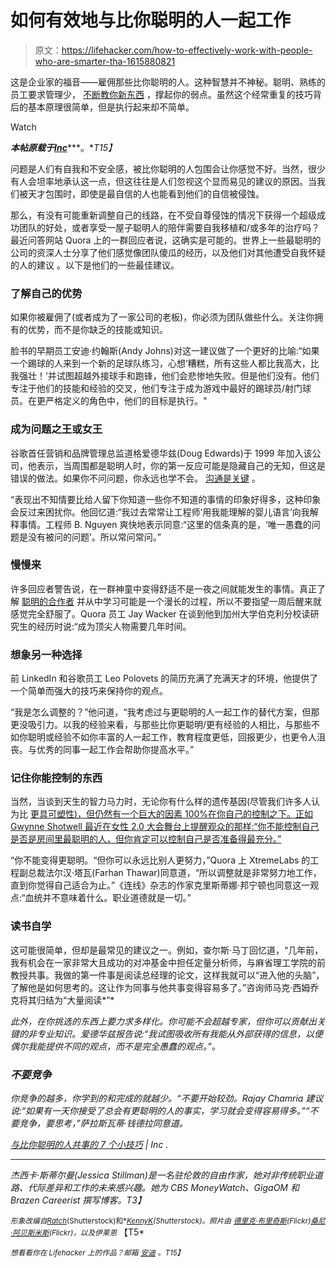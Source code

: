 # 如何有效地与比你聪明的人一起工作

> 原文：<https://lifehacker.com/how-to-effectively-work-with-people-who-are-smarter-tha-1615880821>

这是企业家的福音——雇佣那些比你聪明的人。这种智慧并不神秘。聪明、熟练的员工要求管理少， [不断教你新东西](http://www.inc.com/jessica-stillman/one-surprising-sign-youre-cut-out-to-be-an-entrepreneur.html) ，撑起你的弱点。虽然这个经常重复的技巧背后的基本原理很简单，但是执行起来却不简单。

Watch

***本帖原载于***[***Inc***](http://www.inc.com/jessica-stillman/7-tips-for-working-with-people-who-are-smarter-than-you.html)***。**T15】*

问题是人们有自我和不安全感，被比你聪明的人包围会让你感觉不好。当然，很少有人会坦率地承认这一点，但这往往是人们忽视这个显而易见的建议的原因。当我们被天才包围时，即使是最自信的人也能看到他们的自信被侵蚀。

那么，有没有可能重新调整自己的线路，在不受自尊侵蚀的情况下获得一个超级成功团队的好处，或者享受一屋子聪明人的陪伴需要自我移植和/或多年的治疗吗？最近问答网站 Quora 上的一群回应者说，这确实是可能的。世界上一些最聪明的公司的资深人士分享了他们感觉像团队傻瓜的经历，以及他们对其他遭受自我怀疑的人的建议 。以下是他们的一些最佳建议。

### **了解自己的优势**

如果你被雇佣了(或者成为了一家公司的老板)，你必须为团队做些什么。关注你拥有的优势，而不是你缺乏的技能或知识。

脸书的早期员工安迪·约翰斯(Andy Johns)对这一建议做了一个更好的比喻:“如果一个踢球的人来到一个新的足球队练习，心想‘糟糕，所有这些人都比我高大，比我强壮！’并试图超越外接球手和跑锋，他们会悲惨地失败。但是他们没有。他们专注于他们的技能和经验的交叉，他们专注于成为游戏中最好的踢球员/射门球员。在更严格定义的角色中，他们的目标是执行。"

### **成为问题之王或女王**

谷歌首任营销和品牌管理总监道格爱德华兹(Doug Edwards)于 1999 年加入该公司，他表示，当周围都是聪明人时，你的第一反应可能是隐藏自己的无知，但这是错误的做法。如果你不问问题，你永远也学不会。 [沟通是关键](https://lifehacker.com/how-can-i-communicate-better-at-the-office-1001505647) 。

“表现出不知情要比给人留下你知道一些你不知道的事情的印象好得多，这种印象会反过来困扰你。他回忆道:“我过去常常让工程师‘用我能理解的婴儿语言’向我解释事情。工程师 B. Nguyen 爽快地表示同意:“这里的信条真的是，‘唯一愚蠢的问题是没有被问的问题’。所以常问常问。”

### **慢慢来**

许多回应者警告说，在一群神童中变得舒适不是一夜之间就能发生的事情。真正了解 [聪明的合作者](https://lifehacker.com/how-to-listen-when-your-communication-styles-dont-matc-1443833493) 并从中学习可能是一个漫长的过程，所以不要指望一周后醒来就感觉完全舒服了。Quora 员工 Jay Wacker 在谈到他到加州大学伯克利分校读研究生的经历时说:“成为顶尖人物需要几年时间。

### **想象另一种选择**

前 LinkedIn 和谷歌员工 Leo Polovets 的简历充满了充满天才的环境，他提供了一个简单而强大的技巧来保持你的观点。

“我是怎么调整的？”他问道，“我考虑过与更聪明的人一起工作的替代方案，但那更没吸引力。以我的经验来看，与那些比你更聪明/更有经验的人相比，与那些不如你聪明或经验不如你丰富的人一起工作，教育程度更低，回报更少，也更令人沮丧。与优秀的同事一起工作会帮助你提高水平。”

### **记住你能控制的东西**

当然，当谈到天生的智力马力时，无论你有什么样的遗传基因(尽管我们许多人认为比 [更具可塑性)，但仍然有一个巨大的因素 100%在你自己的控制之下。正如 Gwynne Shotwell 最近在女性 2.0 大会舞台上提醒观众的那样:“你不能控制自己是否是房间里最聪明的人，但你肯定可以控制自己是否准备得最充分。”](http://www.inc.com/jessica-stillman/the-one-belief-that-can-make-you-more-successful.html)

“你不能变得更聪明。“但你可以永远比别人更努力，”Quora 上 XtremeLabs 的工程副总裁法尔汉·塔瓦(Farhan Thawar)同意道，“所以调整就是非常努力地工作，直到你觉得自己适合为止。”《连线》杂志的作家克里斯蒂娜·邦宁顿也同意这一观点:“血统并不意味着什么。职业道德就是一切。”

### **读书自学**

这可能很简单，但却是最常见的建议之一。例如，查尔斯·马丁回忆道，“几年前，我有机会在一家非常大且成功的对冲基金中担任定量分析师，与麻省理工学院的前教授共事。我做的第一件事是阅读总经理的论文，这样我就可以“进入他的头脑”，了解他是如何思考的。这让作为同事与他共事变得容易多了。”咨询师马克·西姆乔克将其归结为“大量阅读*”*

*此外，在你挑选的东西上要力求多样化。你可能不会超越专家，但你可以贡献出关键的非专业知识。爱德华兹报告说:“我试图吸收所有我能从外部获得的信息，以便偶尔我能提供不同的观点，而不是完全愚蠢的观点。”。*

### ***不要竞争***

*你竞争的越多，你学到的和完成的就越少。“不要开始较劲。Rajay Chamria 建议说:“如果有一天你接受了总会有更聪明的人的事实，学习就会变得容易得多。”“不要竞争，要思考，”萨拉斯瓦蒂·钱德拉同意道。*

*[与比你聪明的人共事的 7 个小技巧](http://www.inc.com/jessica-stillman/7-tips-for-working-with-people-who-are-smarter-than-you.html) | Inc .*

* * *

*杰西卡·斯蒂尔曼(Jessica Stillman)是一名驻伦敦的自由作家，她对非传统职业道路、代际差异和工作的未来感兴趣。她为 CBS MoneyWatch、GigaOM 和 Brazen Careerist 撰写博客。T3】*

*<small>*形象改编自*</small>[<small>*Ratch*</small>](http://www.shutterstock.com/pic.mhtml?id=174407279&src=id)<small>*(Shutterstock)和*</small>[<small>*KennyK*</small>](http://www.shutterstock.com/pic.mhtml?id=105000605&src=id)<small>*(Shutterstock)。照片由*</small> [<small>*德里克·布里奇斯*</small>](https://www.flickr.com/photos/derek_b/3046770021)<small>*(Flickr)*</small>[<small>*桑尼·阿贝斯米斯*</small>](https://www.flickr.com/photos/enerva/8943753151)<small>*(Flickr)，以及*</small><small>*伊莱恩*</small> 【T5*

*<small>*想看看你在 Lifehacker 上的作品？邮箱*</small> [<small>*安迪*</small>](mailto:andy@lifehacker.com) <small>*。*T15】</small>*